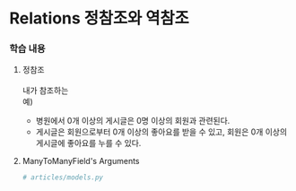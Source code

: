 # Relations 정참조와 역참조 

### 학습 내용

1.  정참조  
    <br> 내가 참조하는 
    <br> 예)

    - 병원에서 0개 이상의 게시글은 0명 이상의 회원과 관련된다.
    - 게시글은 회원으로부터 0개 이상의 좋아요를 받을 수 있고, 회원은 0개 이상의 게시글에 좋아요를 누를 수 있다.

2.  ManyToManyField's Arguments

    ```python
    # articles/models.py
